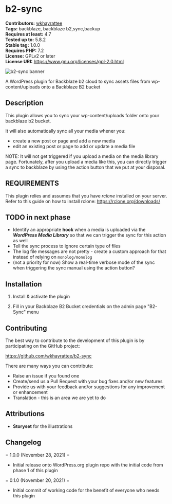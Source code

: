 # b2-sync #
**Contributors:** [wkhayrattee](https://profiles.wordpress.org/wkhayrattee/)  
**Tags:** backblaze, backblaze b2,sync,backup  
**Requires at least:** 4.7  
**Tested up to:** 5.8.2  
**Stable tag:** 1.0.0  
**Requires PHP:** 7.2  
**License:** GPLv2 or later  
**License URI:** https://www.gnu.org/licenses/gpl-2.0.html  

![b2-sync banner](https://ik.imagekit.io/wkhayrattee/b2sync/banner-1544x500_Hd3BLN-Sz8.png?updatedAt=1638126306180)

A WordPress plugin for Backblaze b2 cloud to sync assets files from wp-content/uploads onto a Backblaze B2 bucket

## Description ##

This plugin allows you to sync your wp-content/uploads folder onto your backblaze b2 bucket.

It will also automatically sync all your media whener you:
- create a new post or page and add a new media
- edit an existing post or page to add or update a media file

NOTE:
It will not get triggered if you upload a media on the media library page.
Fortunately, after you upload a media like this, you can directly trigger a sync to backblaze by using the action button that we put at your disposal.

## REQUIREMENTS ##

This plugin relies and assumes that you have *rclone* installed on your server.
Refer to this guide on how to install rclone: https://rclone.org/downloads/

## TODO in next phase ##

- Identify an appropriate **hook** when a media is uploaded via the ***WordPress Media Library*** so that we can trigger the sync for this action as well
- Tell the sync process to ignore certain type of files
- The log file messages are not pretty - create a custom approach for that instead of relying on `monolog/monolog`
- (not a priority for now) Show a real-time verbose mode of the sync when triggering the sync manual using the action button?

## Installation ##

1) Install & activate the plugin

2) Fill in your Backblaze B2 Bucket credentials on the admin page "B2-Sync" menu


## Contributing ##

The best way to contribute to the development of this plugin is by participating on the GitHub project:

https://github.com/wkhayrattee/b2-sync

There are many ways you can contribute:

* Raise an issue if you found one
* Create/send us a Pull Request with your bug fixes and/or new features
* Provide us with your feedback and/or suggestions for any improvement or enhancement
* Translation - this is an area we are yet to do

## Attributions ##
* **Storyset** for the illustrations

## Changelog ##

= 1.0.0 (November 28, 2021) =
* Initial release onto WordPress.org plugin repo with the initial code from phase 1 of this plugin

= 0.1.0 (November 20, 2021) =
* Initial commit of working code for the benefit of everyone who needs this plugin
